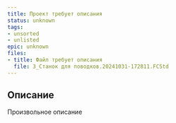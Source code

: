 ```yaml
---
title: Проект требует описания
status: unknown
tags:
- unsorted
- unlisted
epic: unknown
files:
- title: Файл требует описания
  file: 3_Станок для поводков.20241031-172811.FCStd
---
```



## Описание

Произвольное описание